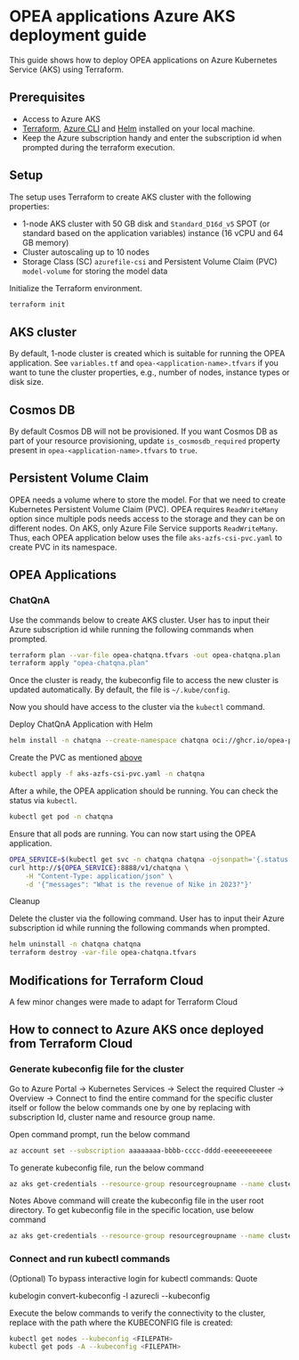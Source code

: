 # OPEA applications Azure AKS deployment guide

This guide shows how to deploy OPEA applications on Azure Kubernetes Service (AKS) using Terraform.

## Prerequisites

- Access to Azure AKS
- [Terraform](https://developer.hashicorp.com/terraform/tutorials/azure-get-started/install-cli), [Azure CLI](https://learn.microsoft.com/en-us/cli/azure/) and [Helm](https://helm.sh/docs/helm/helm_install/) installed on your local machine.
- Keep the Azure subscription handy and enter the subscription id when prompted during the terraform execution.

## Setup

The setup uses Terraform to create AKS cluster with the following properties:

- 1-node AKS cluster with 50 GB disk and `Standard_D16d_v5` SPOT (or standard based on the application variables) instance (16 vCPU and 64 GB memory)
- Cluster autoscaling up to 10 nodes
- Storage Class (SC) `azurefile-csi` and Persistent Volume Claim (PVC) `model-volume` for storing the model data

Initialize the Terraform environment.

```bash
terraform init
```

## AKS cluster

By default, 1-node cluster is created which is suitable for running the OPEA application. See `variables.tf` and `opea-<application-name>.tfvars` if you want to tune the cluster properties, e.g., number of nodes, instance types or disk size.

## Cosmos DB

By default Cosmos DB will not be provisioned. If you want Cosmos DB as part of your resource provisioning, update `is_cosmosdb_required` property present in `opea-<application-name>.tfvars` to `true`.

## Persistent Volume Claim

OPEA needs a volume where to store the model. For that we need to create Kubernetes Persistent Volume Claim (PVC). OPEA requires `ReadWriteMany` option since multiple pods needs access to the storage and they can be on different nodes. On AKS, only Azure File Service supports `ReadWriteMany`. Thus, each OPEA application below uses the file `aks-azfs-csi-pvc.yaml` to create PVC in its namespace.

## OPEA Applications

### ChatQnA

Use the commands below to create AKS cluster.
User has to input their Azure subscription id while running the following commands when prompted.

```bash
terraform plan --var-file opea-chatqna.tfvars -out opea-chatqna.plan
terraform apply "opea-chatqna.plan"
```

Once the cluster is ready, the kubeconfig file to access the new cluster is updated automatically. By default, the file is `~/.kube/config`.

Now you should have access to the cluster via the `kubectl` command.

Deploy ChatQnA Application with Helm

```bash
helm install -n chatqna --create-namespace chatqna oci://ghcr.io/opea-project/charts/chatqna --set service.type=LoadBalancer --set global.modelUsePVC=model-volume --set global.HUGGINGFACEHUB_API_TOKEN=${HFTOKEN}
```

Create the PVC as mentioned [above](#-persistent-volume-claim)

```bash
kubectl apply -f aks-azfs-csi-pvc.yaml -n chatqna
```

After a while, the OPEA application should be running. You can check the status via `kubectl`.

```bash
kubectl get pod -n chatqna
```

Ensure that all pods are running.
You can now start using the OPEA application.

```bash
OPEA_SERVICE=$(kubectl get svc -n chatqna chatqna -ojsonpath='{.status.loadBalancer.ingress[0].hostname}')
curl http://${OPEA_SERVICE}:8888/v1/chatqna \
    -H "Content-Type: application/json" \
    -d '{"messages": "What is the revenue of Nike in 2023?"}'
```

Cleanup

Delete the cluster via the following command. User has to input their Azure subscription id while running the following commands when prompted.

```bash
helm uninstall -n chatqna chatqna
terraform destroy -var-file opea-chatqna.tfvars
```

## Modifications for Terraform Cloud

A few minor changes were made to adapt for Terraform Cloud


## How to connect to Azure AKS once deployed from Terraform Cloud

### Generate kubeconfig file for the cluster

Go to Azure Portal -> Kubernetes Services -> Select the required Cluster -> Overview -> Connect to find the entire command for the specific cluster itself or follow the below commands one by one by replacing with subscription Id, cluster name and resource group name.

Open command prompt, run the below command

```bash
az account set --subscription aaaaaaaa-bbbb-cccc-dddd-eeeeeeeeeeee
```

To generate kubeconfig file, run the below command

```bash
az aks get-credentials --resource-group resourcegroupname --name clustername
```

Notes
Above command will create the kubeconfig file in the user root directory. To get kubeconfig file in the specific location, use below command

```bash
az aks get-credentials --resource-group resourcegroupname --name clustername --file <specific_location>
```

### Connect and run kubectl commands

(Optional) To bypass interactive login for kubectl commands:
Quote

kubelogin convert-kubeconfig -l azurecli --kubeconfig <FILEPATH>

Execute the below commands to verify the connectivity to the cluster, replace <FILEPATH> with the path where the KUBECONFIG file is created:

```bash
kubectl get nodes --kubeconfig <FILEPATH>
kubectl get pods -A --kubeconfig <FILEPATH>
```
